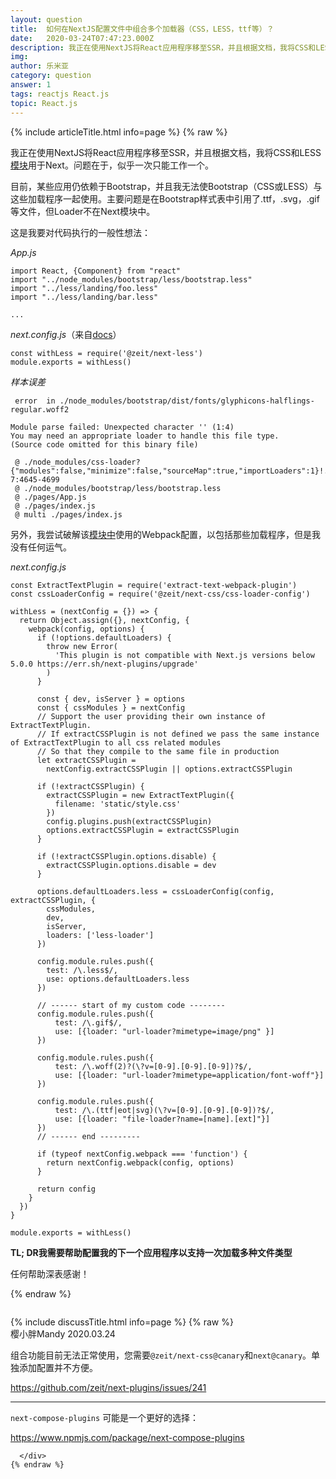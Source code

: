 ```yaml
---
layout: question
title:  如何在NextJS配置文件中组合多个加载器（CSS，LESS，ttf等）？
date:   2020-03-24T07:47:23.000Z
description: 我正在使用NextJS将React应用程序移至SSR，并且根据文档，我将CSS和LESS 模块用于Next。问题在于，似乎一次只能工作一个。目前，某些...
img: 
author: 乐米亚
category: question
answer: 1
tags: reactjs React.js
topic: React.js
---
```

<div class="article-root">
  <div class="article">
    {% include articleTitle.html info=page %}
    {% raw %}
    <div class="article-content"><p><font style="vertical-align: inherit;"><font style="vertical-align: inherit;">我正在使用NextJS将React应用程序移至SSR，并且根据文档，我将CSS和LESS </font></font><a href="https://github.com/zeit/next.js/#css" rel="nofollow noreferrer"><font style="vertical-align: inherit;"><font style="vertical-align: inherit;">模块</font></font></a><font style="vertical-align: inherit;"><font style="vertical-align: inherit;">用于Next。</font><font style="vertical-align: inherit;">问题在于，似乎一次只能工作一个。</font></font></p>

<p><font style="vertical-align: inherit;"><font style="vertical-align: inherit;">目前，某些应用仍依赖于Bootstrap，并且我无法使Bootstrap（CSS或LESS）与这些加载程序一起使用。</font><font style="vertical-align: inherit;">主要问题是在Bootstrap样式表中引用了.ttf，.svg，.gif等文件，但Loader不在Next模块中。</font></font></p>

<p><font style="vertical-align: inherit;"><font style="vertical-align: inherit;">这是我要对代码执行的一般性想法：</font></font></p>

<p><em><font style="vertical-align: inherit;"><font style="vertical-align: inherit;">App.js</font></font></em></p>

<pre><code>import React, {Component} from "react"<font></font>
import "../node_modules/bootstrap/less/bootstrap.less"<font></font>
import "../less/landing/foo.less"<font></font>
import "../less/landing/bar.less"<font></font>
<font></font>
...<font></font>
</code></pre>

<p><em><font style="vertical-align: inherit;"><font style="vertical-align: inherit;">next.config.js</font></font></em><font style="vertical-align: inherit;"><font style="vertical-align: inherit;">（来自</font></font><a href="https://github.com/zeit/next-plugins/tree/master/packages/next-less" rel="nofollow noreferrer"><font style="vertical-align: inherit;"><font style="vertical-align: inherit;">docs</font></font></a><font style="vertical-align: inherit;"><font style="vertical-align: inherit;">）</font></font></p>

<pre><code>const withLess = require('@zeit/next-less')<font></font>
module.exports = withLess()<font></font>
</code></pre>

<p><em><font style="vertical-align: inherit;"><font style="vertical-align: inherit;">样本误差</font></font></em></p>

<pre><code> error  in ./node_modules/bootstrap/dist/fonts/glyphicons-halflings-regular.woff2<font></font>
<font></font>
Module parse failed: Unexpected character '' (1:4)<font></font>
You may need an appropriate loader to handle this file type.<font></font>
(Source code omitted for this binary file)<font></font>
<font></font>
 @ ./node_modules/css-loader?{"modules":false,"minimize":false,"sourceMap":true,"importLoaders":1}!./node_modules/bootstrap/dist/css/bootstrap.css 7:4645-4699<font></font>
 @ ./node_modules/bootstrap/less/bootstrap.less<font></font>
 @ ./pages/App.js<font></font>
 @ ./pages/index.js<font></font>
 @ multi ./pages/index.js<font></font>
</code></pre>

<p><font style="vertical-align: inherit;"><font style="vertical-align: inherit;">另外，我尝试破解该</font></font><a href="https://github.com/zeit/next-plugins/blob/master/packages/next-less/index.js" rel="nofollow noreferrer"><font style="vertical-align: inherit;"><font style="vertical-align: inherit;">模块中</font></font></a><font style="vertical-align: inherit;"><font style="vertical-align: inherit;">使用的Webpack配置，</font><font style="vertical-align: inherit;">以包括那些加载程序，但是我没有任何运气。</font></font></p>

<p><em><font style="vertical-align: inherit;"><font style="vertical-align: inherit;">next.config.js</font></font></em></p>

<pre><code>const ExtractTextPlugin = require('extract-text-webpack-plugin')<font></font>
const cssLoaderConfig = require('@zeit/next-css/css-loader-config')<font></font>
<font></font>
withLess = (nextConfig = {}) =&gt; {<font></font>
  return Object.assign({}, nextConfig, {<font></font>
    webpack(config, options) {<font></font>
      if (!options.defaultLoaders) {<font></font>
        throw new Error(<font></font>
          'This plugin is not compatible with Next.js versions below 5.0.0 https://err.sh/next-plugins/upgrade'<font></font>
        )<font></font>
      }<font></font>
<font></font>
      const { dev, isServer } = options<font></font>
      const { cssModules } = nextConfig<font></font>
      // Support the user providing their own instance of ExtractTextPlugin.<font></font>
      // If extractCSSPlugin is not defined we pass the same instance of ExtractTextPlugin to all css related modules<font></font>
      // So that they compile to the same file in production<font></font>
      let extractCSSPlugin =<font></font>
        nextConfig.extractCSSPlugin || options.extractCSSPlugin<font></font>
<font></font>
      if (!extractCSSPlugin) {<font></font>
        extractCSSPlugin = new ExtractTextPlugin({<font></font>
          filename: 'static/style.css'<font></font>
        })<font></font>
        config.plugins.push(extractCSSPlugin)<font></font>
        options.extractCSSPlugin = extractCSSPlugin<font></font>
      }<font></font>
<font></font>
      if (!extractCSSPlugin.options.disable) {<font></font>
        extractCSSPlugin.options.disable = dev<font></font>
      }<font></font>
<font></font>
      options.defaultLoaders.less = cssLoaderConfig(config, extractCSSPlugin, {<font></font>
        cssModules,<font></font>
        dev,<font></font>
        isServer,<font></font>
        loaders: ['less-loader']<font></font>
      })<font></font>
<font></font>
      config.module.rules.push({<font></font>
        test: /\.less$/,<font></font>
        use: options.defaultLoaders.less<font></font>
      })<font></font>
<font></font>
      // ------ start of my custom code --------<font></font>
      config.module.rules.push({ <font></font>
          test: /\.gif$/, <font></font>
          use: [{loader: "url-loader?mimetype=image/png" }]<font></font>
      })<font></font>
<font></font>
      config.module.rules.push({<font></font>
          test: /\.woff(2)?(\?v=[0-9].[0-9].[0-9])?$/, <font></font>
          use: [{loader: "url-loader?mimetype=application/font-woff"}]<font></font>
      })<font></font>
<font></font>
      config.module.rules.push({<font></font>
          test: /\.(ttf|eot|svg)(\?v=[0-9].[0-9].[0-9])?$/, <font></font>
          use: [{loader: "file-loader?name=[name].[ext]"}]<font></font>
      })<font></font>
      // ------ end ---------<font></font>
<font></font>
      if (typeof nextConfig.webpack === 'function') {<font></font>
        return nextConfig.webpack(config, options)<font></font>
      }<font></font>
<font></font>
      return config<font></font>
    }<font></font>
  })<font></font>
}<font></font>
<font></font>
module.exports = withLess()<font></font>
</code></pre>

<p><strong><font style="vertical-align: inherit;"><font style="vertical-align: inherit;">TL; DR我需要帮助配置我的下一个应用程序以支持一次加载多种文件类型</font></font></strong></p>

<p><font style="vertical-align: inherit;"><font style="vertical-align: inherit;">任何帮助深表感谢！</font></font></p></div>
    {% endraw %}
  </div>
  <p style="height: 0;width:0;overflow: hidden;"> 第3468篇《如何在NextJS配置文件中组合多个加载器（CSS，LESS，ttf等）？》来自Winter(https://github.com/aiyld/aiyld.github.io)的站点</p>
  <div class="discuss-wrapper">
    {% include discussTitle.html info=page %}
    {% raw %}
    <div class="discuss-item">
        <div class="discuss-parent">
          <div class="discuss-meta">
            <span class="discuss-user">樱小胖Mandy</span>
            <span class="discuss-time">2020.03.24</span>
          </div>
          <div class="discuss-comment"><p><font style="vertical-align: inherit;"><font style="vertical-align: inherit;">组合功能目前无法正常使用，您需要</font></font><code>@zeit/next-css@canary</code><font style="vertical-align: inherit;"><font style="vertical-align: inherit;">和</font></font><code>next@canary</code><font style="vertical-align: inherit;"><font style="vertical-align: inherit;">。</font><font style="vertical-align: inherit;">单独添加配置并不方便。</font></font></p>

<p><a href="https://github.com/zeit/next-plugins/issues/241" rel="nofollow noreferrer"><font style="vertical-align: inherit;"><font style="vertical-align: inherit;">https://github.com/zeit/next-plugins/issues/241</font></font></a></p>

<hr>

<p><code>next-compose-plugins</code><font style="vertical-align: inherit;"><font style="vertical-align: inherit;"> 可能是一个更好的选择：</font></font></p>

<p><a href="https://www.npmjs.com/package/next-compose-plugins" rel="nofollow noreferrer"><font style="vertical-align: inherit;"><font style="vertical-align: inherit;">https://www.npmjs.com/package/next-compose-plugins</font></font></a></p></div>
        </div>
        
      </div>
    {% endraw %}
  </div>
<div>
